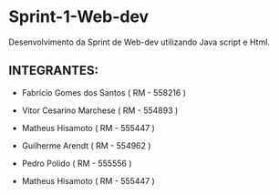 # Sprint-1-Web-dev
Desenvolvimento da Sprint de Web-dev utilizando Java script e Html.

## INTEGRANTES:

- Fabrício Gomes dos Santos ( RM - 558216 )

- Vitor Cesarino Marchese ( RM - 554893 )

- Matheus Hisamoto ( RM - 555447 )

- Guilherme Arendt ( RM - 554962 )

- Pedro Polido ( RM - 555556 )

- Matheus Hisamoto ( RM - 555447 )
